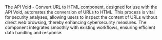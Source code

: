 The API Void - Convert URL to HTML component, designed for use with the API Void, automates the conversion of URLs to HTML. This process is vital for security analyses, allowing users to inspect the content of URLs without direct web browsing, thereby enhancing cybersecurity measures. The component integrates smoothly with existing workflows, ensuring efficient data handling and response.
